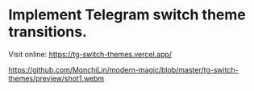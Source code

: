 # Implement Telegram switch theme transitions.

Visit online: https://tg-switch-themes.vercel.app/

https://github.com/MonchiLin/modern-magic/blob/master/tg-switch-themes/preview/shot1.webm
